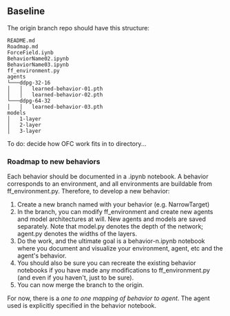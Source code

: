 ## Baseline ##

The origin branch repo should have this structure:

```
README.md
Roadmap.md
ForceField.iynb
BehaviorName02.ipynb
BehaviorName03.ipynb
ff_environment.py
agents
└───ddpg-32-16
│   │   learned-behavior-01.pth
│   │   learned-behavior-02.pth
└───ddpg-64-32
│   │   learned-behavior-03.pth
models
│   1-layer
│   2-layer
│   3-layer
```

To do: decide how OFC work fits in to directory... 


### Roadmap to new behaviors ###

Each behavior should be documented in a .ipynb notebook. A behavior corresponds to an environment, and all environments are buildable from ff_environment.py. 
Therefore, to develop a new behavior:

1. Create a new branch named with your behavior (e.g. NarrowTarget)
1. In the branch, you can modify ff_environment and create new agents and model architectures at will. New agents and models are saved separately. Note that model.py 
denotes the depth of the network; agent.py denotes the widths of the layers. 
1. Do the work, and the ultimate goal is a behavior-n.ipynb notebook where you document and visualize your environment, agent, etc and the agent's behavior. 
1. You should also be sure you can recreate the existing behavior notebooks if you have made any modifications to ff_environment.py (and even if you haven't, just to be sure).
1. You can now merge the branch to the origin. 

For now, there is a *one to one mapping of behavior to agent*. The agent used is explicitly specified in the behavior notebook. 
